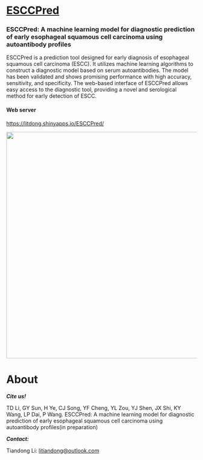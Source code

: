 <h1><a href="https://litdong.shinyapps.io/ESCCPred/"> ESCCPred </a></h1>

### ESCCPred: A machine learning model for diagnostic prediction of early esophageal squamous cell carcinoma using autoantibody profiles
ESCCPred is a prediction tool designed for early diagnosis of esophageal squamous cell carcinoma (ESCC). It utilizes machine learning algorithms to construct a diagnostic model based on serum autoantibodies. 
The model has been validated and shows promising performance with high accuracy, sensitivity, and specificity. The web-based interface of ESCCPred allows easy access to the diagnostic tool, providing a novel and serological method for early detection of ESCC.

#### Web server
https://litdong.shinyapps.io/ESCCPred/

<img src="https://github.com/tiandongli/hccTAAb/blob/main/www/0_flow%20diagram.png" style='width: 600px; height: auto;'>

<h1>About</h1>

***Cite us!***

TD Li, GY Sun, H Ye, CJ Song, YF Cheng, YL Zou, YJ Shen, JX Shi, KY Wang,  LP Dai, P Wang.  ESCCPred: A machine learning model for diagnostic prediction of early esophageal squamous cell carcinoma using autoantibody profiles(in preparation)

***Contact:***

Tiandong Li: litiandong@outlook.com

